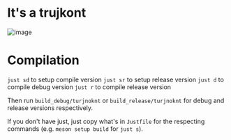 # It's a trujkont

![image](https://github.com/B4mbus/turkojnt/assets/75364377/91ca39a2-2246-44fc-9de4-9a2860bb4eea)

# Compilation

`just sd` to setup compile version
`just sr` to setup release version
`just d` to compile debug version
`just r` to compile release version

Then run `build_debug/turjnoknt` or `build_release/turjnoknt` for debug and release versions respectively.

If you don't have just, just copy what's in `Justfile` for the respecting commands (e.g. `meson setup build` for `just s`).
